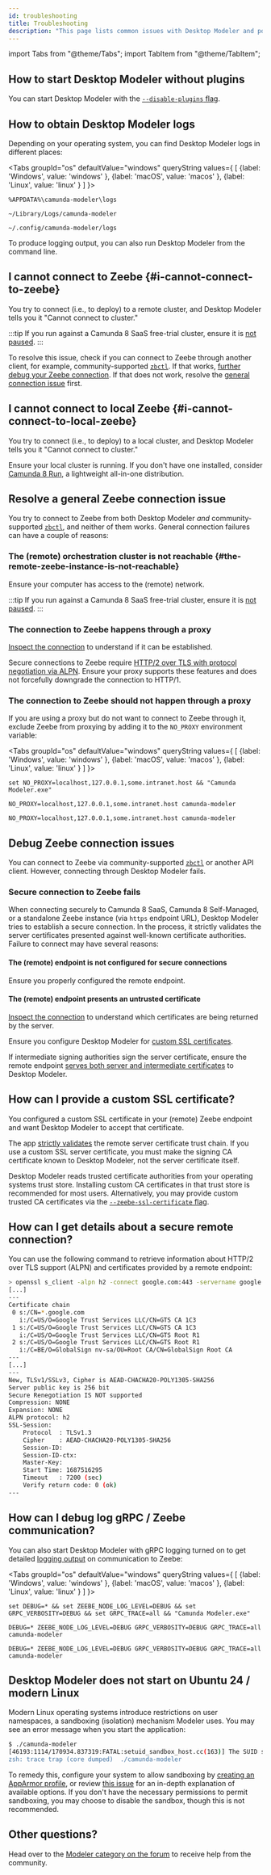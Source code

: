 ```yaml
---
id: troubleshooting
title: Troubleshooting
description: "This page lists common issues with Desktop Modeler and potential resolutions."
---
```


import Tabs from "@theme/Tabs";
import TabItem from "@theme/TabItem";

## How to start Desktop Modeler without plugins

You can start Desktop Modeler with the [`--disable-plugins` flag](./flags/flags.md#disable-plug-ins).

## How to obtain Desktop Modeler logs

Depending on your operating system, you can find Desktop Modeler logs in different places:

<Tabs groupId="os" defaultValue="windows" queryString values={
[
{label: 'Windows', value: 'windows' },
{label: 'macOS', value: 'macos' },
{label: 'Linux', value: 'linux' }
]
}>

<TabItem value='windows'>

```plain
%APPDATA%\camunda-modeler\logs
```

</TabItem>

<TabItem value='macos'>

```plain
~/Library/Logs/camunda-modeler
```

</TabItem>

<TabItem value='linux'>

```plain
~/.config/camunda-modeler/logs
```

</TabItem>
</Tabs>

To produce logging output, you can also run Desktop Modeler from the command line.

## I cannot connect to Zeebe {#i-cannot-connect-to-zeebe}

You try to connect (i.e., to deploy) to a remote cluster, and Desktop Modeler tells you it "Cannot connect to cluster."

:::tip
If you run against a Camunda 8 SaaS free-trial cluster, ensure it is [not paused](../../concepts/clusters.md#auto-pause).
:::

To resolve this issue, check if you can connect to Zeebe through another client, for example, community-supported [`zbctl`](https://github.com/camunda-community-hub/zeebe-client-go/blob/main/cmd/zbctl/zbctl.md). If that works, [further debug your Zeebe connection](#debug-zeebe-connection-issues). If that does not work, resolve the [general connection issue](#resolve-a-general-zeebe-connection-issue) first.

## I cannot connect to local Zeebe {#i-cannot-connect-to-local-zeebe}

You try to connect (i.e., to deploy) to a local cluster, and Desktop Modeler tells you it "Cannot connect to cluster."

Ensure your local cluster is running. If you don't have one installed, consider [Camunda 8 Run](/self-managed/setup/deploy/local/c8run.md), a lightweight all-in-one distribution.

## Resolve a general Zeebe connection issue

You try to connect to Zeebe from both Desktop Modeler _and_ community-supported [`zbctl`](https://github.com/camunda-community-hub/zeebe-client-go/blob/main/cmd/zbctl/zbctl.md), and neither of them works. General connection failures can have a couple of reasons:

### The (remote) orchestration cluster is not reachable {#the-remote-zeebe-instance-is-not-reachable}

Ensure your computer has access to the (remote) network.

:::tip
If you run against a Camunda 8 SaaS free-trial cluster, ensure it is [not paused](../../concepts/clusters.md#auto-pause).
:::

### The connection to Zeebe happens through a proxy

[Inspect the connection](#how-can-i-get-details-about-a-secure-remote-connection) to understand if it can be established.

Secure connections to Zeebe require [HTTP/2 over TLS with protocol negotiation via ALPN](/self-managed/operational-guides/troubleshooting/troubleshooting.md#zeebe-ingress-grpc). Ensure your proxy supports these features and does not forcefully downgrade the connection to HTTP/1.

### The connection to Zeebe should not happen through a proxy

If you are using a proxy but do not want to connect to Zeebe through it, exclude Zeebe from proxying by adding it to the `NO_PROXY` environment variable:

<Tabs groupId="os" defaultValue="windows" queryString values={
[
{label: 'Windows', value: 'windows' },
{label: 'macOS', value: 'macos' },
{label: 'Linux', value: 'linux' }
]
}>

<TabItem value='windows'>

```plain
set NO_PROXY=localhost,127.0.0.1,some.intranet.host && "Camunda Modeler.exe"
```

</TabItem>

<TabItem value='macos'>

```plain
NO_PROXY=localhost,127.0.0.1,some.intranet.host camunda-modeler
```

</TabItem>

<TabItem value='linux'>

```plain
NO_PROXY=localhost,127.0.0.1,some.intranet.host camunda-modeler
```

</TabItem>
</Tabs>

## Debug Zeebe connection issues

You can connect to Zeebe via community-supported [`zbctl`](https://github.com/camunda-community-hub/zeebe-client-go/blob/main/cmd/zbctl/zbctl.md) or another API client. However, connecting through Desktop Modeler fails.

### Secure connection to Zeebe fails

When connecting securely to Camunda 8 SaaS, Camunda 8 Self-Managed, or a standalone Zeebe instance (via `https` endpoint URL), Desktop Modeler tries to establish a secure connection. In the process, it strictly validates the server certificates presented against well-known certificate authorities. Failure to connect may have several reasons:

#### The (remote) endpoint is not configured for secure connections

Ensure you properly configured the remote endpoint.

#### The (remote) endpoint presents an untrusted certificate

[Inspect the connection](#how-can-i-get-details-about-a-secure-remote-connection) to understand which certificates are being returned by the server.

Ensure you configure Desktop Modeler for [custom SSL certificates](#how-can-i-provide-a-custom-ssl-certificate).

If intermediate signing authorities sign the server certificate, ensure the remote endpoint [serves both server and intermediate certificates](https://nginx.org/en/docs/http/configuring_https_servers.html#chains) to Desktop Modeler.

## How can I provide a custom SSL certificate?

You configured a custom SSL certificate in your (remote) Zeebe endpoint and want Desktop Modeler to accept that certificate.

The app [strictly validates](./flags/flags.md#zeebe-ssl-certificate) the remote server certificate trust chain. If you use a custom SSL server certificate, you must make the signing CA certificate known to Desktop Modeler, not the server certificate itself.

Desktop Modeler reads trusted certificate authorities from your operating systems trust store. Installing custom CA certificates in that trust store is recommended for most users. Alternatively, you may provide custom trusted CA certificates via the [`--zeebe-ssl-certificate` flag](./flags/flags.md#zeebe-ssl-certificate).

## How can I get details about a secure remote connection?

You can use the following command to retrieve information about HTTP/2 over TLS support (ALPN) and certificates provided by a remote endpoint:

```sh
> openssl s_client -alpn h2 -connect google.com:443 -servername google.com
[...]
---
Certificate chain
 0 s:/CN=*.google.com
   i:/C=US/O=Google Trust Services LLC/CN=GTS CA 1C3
 1 s:/C=US/O=Google Trust Services LLC/CN=GTS CA 1C3
   i:/C=US/O=Google Trust Services LLC/CN=GTS Root R1
 2 s:/C=US/O=Google Trust Services LLC/CN=GTS Root R1
   i:/C=BE/O=GlobalSign nv-sa/OU=Root CA/CN=GlobalSign Root CA
---
[...]
---
New, TLSv1/SSLv3, Cipher is AEAD-CHACHA20-POLY1305-SHA256
Server public key is 256 bit
Secure Renegotiation IS NOT supported
Compression: NONE
Expansion: NONE
ALPN protocol: h2
SSL-Session:
    Protocol  : TLSv1.3
    Cipher    : AEAD-CHACHA20-POLY1305-SHA256
    Session-ID:
    Session-ID-ctx:
    Master-Key:
    Start Time: 1687516295
    Timeout   : 7200 (sec)
    Verify return code: 0 (ok)
---
```

## How can I debug log gRPC / Zeebe communication?

You can also start Desktop Modeler with gRPC logging turned on to get detailed [logging output](#how-to-obtain-desktop-modeler-logs) on communication to Zeebe:

<Tabs groupId="os" defaultValue="windows" queryString values={
[
{label: 'Windows', value: 'windows' },
{label: 'macOS', value: 'macos' },
{label: 'Linux', value: 'linux' }
]
}>

<TabItem value='windows'>

```plain
set DEBUG=* && set ZEEBE_NODE_LOG_LEVEL=DEBUG && set GRPC_VERBOSITY=DEBUG && set GRPC_TRACE=all && "Camunda Modeler.exe"
```

</TabItem>

<TabItem value='macos'>

```plain
DEBUG=* ZEEBE_NODE_LOG_LEVEL=DEBUG GRPC_VERBOSITY=DEBUG GRPC_TRACE=all camunda-modeler
```

</TabItem>

<TabItem value='linux'>

```plain
DEBUG=* ZEEBE_NODE_LOG_LEVEL=DEBUG GRPC_VERBOSITY=DEBUG GRPC_TRACE=all camunda-modeler
```

</TabItem>
</Tabs>

## Desktop Modeler does not start on Ubuntu 24 / modern Linux

Modern Linux operating systems introduce restrictions on user namespaces, a sandboxing (isolation) mechanism Modeler uses. You may see an error message when you start the application:

```sh
$ ./camunda-modeler
[46193:1114/170934.837319:FATAL:setuid_sandbox_host.cc(163)] The SUID sandbox helper binary was found, but is not configured correctly. Rather than run without sandboxing I'm aborting now. You need to make sure that [...]/camunda-modeler-[...]-linux-x64/chrome-sandbox is owned by root and has mode 4755.
zsh: trace trap (core dumped)  ./camunda-modeler
```

To remedy this, configure your system to allow sandboxing by [creating an AppArmor profile](https://github.com/camunda/camunda-modeler/issues/4695#issuecomment-2478458250), or review [this issue](https://github.com/camunda/camunda-modeler/issues/4695#issuecomment-2478581677) for an in-depth explanation of available options. If you don't have the necessary permissions to permit sandboxing, you may choose to disable the sandbox, though this is not recommended.

## Other questions?

Head over to the [Modeler category on the forum](https://forum.camunda.io/c/modeler/6) to receive help from the community.
